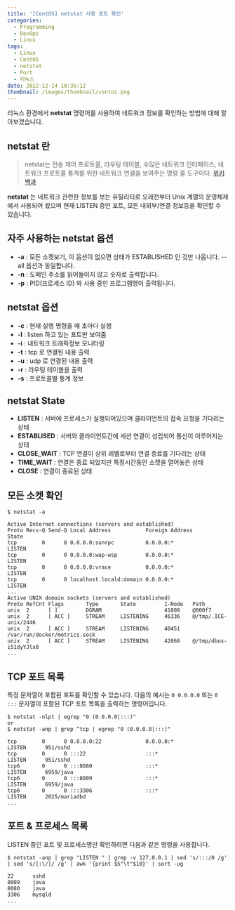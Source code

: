 ```yaml
---
title: '[CentOS] netstat 사용 포트 확인'
categories:
  - Programming
  - DevOps
  - Linux
tags:
  - Linux
  - CentOS
  - netstat
  - Port
  - 리눅스
date: 2022-12-14 10:35:12
thumbnail: /images/thumbnail/centos.png
---
```


리눅스 환경에서 **netstat** 명령어를 사용하여 네트워크 정보를 확인하는 방법에 대해 알아보겠습니다.

## netstat 란

> netstat는 전송 제어 프로토콜, 라우팅 테이블, 수많은 네트워크 인터페이스, 네트워크 프로토콜 통계를 위한 네트워크 연결을 보여주는 명령 줄 도구이다. [위키백과](https://ko.wikipedia.org/wiki/Netstat)

**netstat** 는 네트워크 관련한 정보를 보는 유틸리티로 오래전부터 Unix 계열의 운영체제에서 사용되어 왔으며 현재 LISTEN 중인 포트, 모든 내외부/연결 정보등을 확인할 수 있습니다.

## 자주 사용하는 netstat 옵션

- **-a** : 모든 소켓보기, 이 옵션이 없으면 상태가 ESTABLISHED 인 것만 나옵니다. --all 옵션과 동일합니다.
- **-n** : 도메인 주소를 읽어들이지 않고 숫자로 출력합니다.
- **-p** : PID(프로세스 ID) 와 사용 중인 프로그램명이 출력됩니다.

## netstat 옵션

- **-c** : 현재 실행 명령을 매 초마다 실행
- **-l** : listen 하고 있는 포트만 보여줌
- **-i** : 내트워크 트래픽정보 모니터링
- **-t** : tcp 로 연결된 내용 출력
- **-u** : udp 로 연결된 내용 출력
- **-r** : 라우팅 테이블을 출력
- **-s** : 프로토콜별 통계 정보

## netstat State

- **LISTEN** : 서버에 프로세스가 실행되어있으며 클라이언트의 접속 요청을 기다리는 상태
- **ESTABLISED** : 서버와 클라이언트간에 세션 연결이 성립되어 통신이 이루어지는 상태
- **CLOSE_WAIT** : TCP 연결이 상위 레벨로부터 연결 종료를 기다리는 상태
- **TIME_WAIT** : 연결은 종료 되었지만 특정시간동안 소켓을 열어놓은 상태
- **CLOSE** : 연결이 종료된 상태

## 모든 소켓 확인

```shell
$ netstat -a

Active Internet connections (servers and established)
Proto Recv-Q Send-Q Local Address           Foreign Address         State
tcp        0      0 0.0.0.0:sunrpc          0.0.0.0:*               LISTEN
tcp        0      0 0.0.0.0:wap-wsp         0.0.0.0:*               LISTEN
tcp        0      0 0.0.0.0:vrace           0.0.0.0:*               LISTEN
tcp        0      0 localhost.locald:domain 0.0.0.0:*               LISTEN
...
Active UNIX domain sockets (servers and established)
Proto RefCnt Flags       Type       State         I-Node   Path
unix  2      [ ]         DGRAM                    41808    @000f7
unix  2      [ ACC ]     STREAM     LISTENING     46336    @/tmp/.ICE-unix/2446
unix  2      [ ACC ]     STREAM     LISTENING     40451    /var/run/docker/metrics.sock
unix  2      [ ACC ]     STREAM     LISTENING     42868    @/tmp/dbus-i51dyYJlx0
...
```

## TCP 포트 목록

특정 문자열이 포함된 포트를 확인할 수 있습니다. 다음의 예시는 `0 0.0.0.0` 또는 `0 :::` 문자열이 포함된 TCP 포트 목록을 출력하는 명령어입니다.

```shell
$ netstat -nlpt | egrep "0 (0.0.0.0|:::)"
or
$ netstat -anp | grep ^tcp | egrep "0 (0.0.0.0|:::)"

tcp        0      0 0.0.0.0:22              0.0.0.0:*               LISTEN      951/sshd
tcp        0      0 :::22                   :::*                    LISTEN      951/sshd
tcp6       0      0 :::8080                 :::*                    LISTEN      6959/java
tcp6       0      0 :::8009                 :::*                    LISTEN      6959/java
tcp6       0      0 :::3306                 :::*                    LISTEN      2025/mariadbd
...
```

## 포트 & 프로세스 목록

LISTEN 중인 포트 및 프로세스명만 확인하려면 다음과 같은 명령을 사용합니다.

```shell
$ netstat -anp | grep "LISTEN " | grep -v 127.0.0.1 | sed 's/:::/0 /g' | sed 's/[:\/]/ /g' | awk '{print $5"\t"$10}' | sort -ug

22      sshd
8009    java
8080    java
3306    mysqld
...
```
